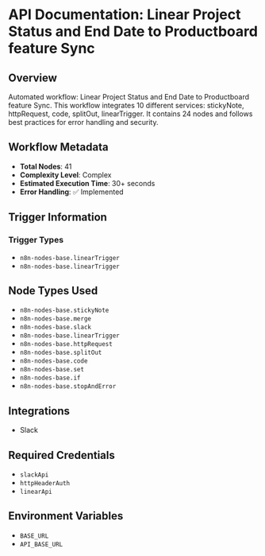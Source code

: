 # API Documentation: Linear Project Status and End Date to Productboard feature Sync

## Overview
Automated workflow: Linear Project Status and End Date to Productboard feature Sync. This workflow integrates 10 different services: stickyNote, httpRequest, code, splitOut, linearTrigger. It contains 24 nodes and follows best practices for error handling and security.

## Workflow Metadata
- **Total Nodes**: 41
- **Complexity Level**: Complex
- **Estimated Execution Time**: 30+ seconds
- **Error Handling**: ✅ Implemented

## Trigger Information
### Trigger Types
- `n8n-nodes-base.linearTrigger`
- `n8n-nodes-base.linearTrigger`

## Node Types Used
- `n8n-nodes-base.stickyNote`
- `n8n-nodes-base.merge`
- `n8n-nodes-base.slack`
- `n8n-nodes-base.linearTrigger`
- `n8n-nodes-base.httpRequest`
- `n8n-nodes-base.splitOut`
- `n8n-nodes-base.code`
- `n8n-nodes-base.set`
- `n8n-nodes-base.if`
- `n8n-nodes-base.stopAndError`

## Integrations
- Slack

## Required Credentials
- `slackApi`
- `httpHeaderAuth`
- `linearApi`

## Environment Variables
- `BASE_URL`
- `API_BASE_URL`
